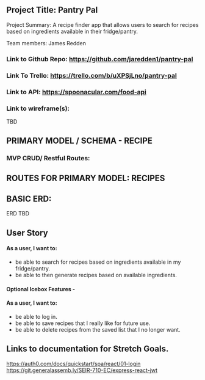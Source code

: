## Project Title: Pantry Pal

Project Summary:  A recipe finder app that allows users to search for recipes based on ingredients available in their fridge/pantry.

Team members: James Redden 

### Link to Github Repo: https://github.com/jaredden1/pantry-pal

### Link To Trello: https://trello.com/b/uXPSjLno/pantry-pal

### Link to API: https://spoonacular.com/food-api

### Link to wireframe(s): 
TBD

## PRIMARY MODEL / SCHEMA - RECIPE




### MVP CRUD/ Restful Routes:

## ROUTES FOR PRIMARY MODEL: RECIPES


## BASIC ERD: 

ERD TBD


## User Story

#### As a user, I want to:  
* be able to search for recipes based on ingredients available in my fridge/pantry.
* be able to then generate recipes based on available ingredients.

#### Optional Icebox Features -
#### As a user, I want to:
* be able to log in.
* be able to save recipes that I really like for future use.
* be able to delete recipes from the saved list that I no longer want.



## Links to documentation for Stretch Goals. 
https://auth0.com/docs/quickstart/spa/react/01-login
https://git.generalassemb.ly/SEIR-710-EC/express-react-jwt

